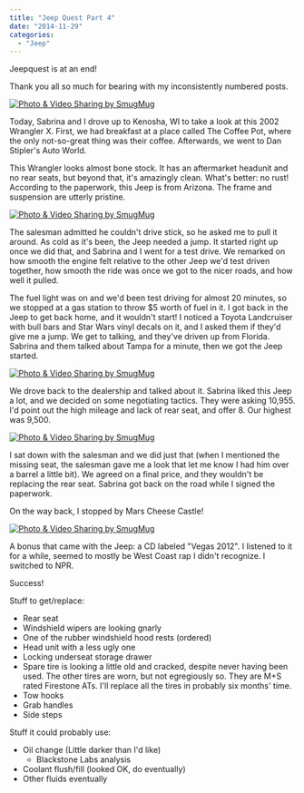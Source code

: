 ```yaml
---
title: "Jeep Quest Part 4"
date: "2014-11-29"
categories: 
  - "Jeep"
---
```


Jeepquest is at an end!

Thank you all so much for bearing with my inconsistently numbered posts.

<a href="http://agocs.smugmug.com/Other/Jeepquest/i-2kq7TjG/A" title="Photo & Video Sharing by SmugMug"><img src="http://agocs.smugmug.com/Other/Jeepquest/i-2kq7TjG/0/L/20141129_133006-L.jpg" title="Photo & Video Sharing by SmugMug" alt="Photo & Video Sharing by SmugMug"></a>

Today, Sabrina and I drove up to Kenosha, WI to take a look at this 2002 Wrangler X. First, we had breakfast at a place called The Coffee Pot, where the only not-so-great thing was their coffee. Afterwards, we went to Dan Stipler's Auto World.

<!--more-->

This Wrangler looks almost bone stock. It has an aftermarket headunit and no rear seats, but beyond that, it's amazingly clean. What's better: no rust! According to the paperwork, this Jeep is from Arizona. The frame and suspension are utterly pristine.

<a href="http://agocs.smugmug.com/Other/Jeepquest/i-BMb8gf4/A" title="Photo & Video Sharing by SmugMug"><img src="http://agocs.smugmug.com/Other/Jeepquest/i-BMb8gf4/0/M/20141129_133037-M.jpg" title="Photo & Video Sharing by SmugMug" alt="Photo & Video Sharing by SmugMug"></a>

 The salesman admitted he couldn't drive stick, so he asked me to pull it around. As cold as it's been, the Jeep needed a jump. It started right up once we did that, and Sabrina and I went for a test drive. We remarked on how smooth the engine felt relative to the other Jeep we'd test driven together, how smooth the ride was once we got to the nicer roads, and how well it pulled. 

The fuel light was on and we'd been test driving for almost 20 minutes, so we stopped at a gas station to throw $5 worth of fuel in it. I got back in the Jeep to get back home, and it wouldn't start! I noticed a Toyota Landcruiser with bull bars and Star Wars vinyl decals on it, and I asked them if they'd give me a jump. We get to talking, and they've driven up from Florida. Sabrina and them talked about Tampa for a minute, then we got the Jeep started.

<a href="http://agocs.smugmug.com/Other/Jeepquest/i-2LtX85D/A" title="Photo & Video Sharing by SmugMug"><img src="http://agocs.smugmug.com/Other/Jeepquest/i-2LtX85D/0/M/20141129_133017-M.jpg" title="Photo & Video Sharing by SmugMug" alt="Photo & Video Sharing by SmugMug"></a>

We drove back to the dealership and talked about it. Sabrina liked this Jeep a lot, and we decided on some negotiating tactics. They were asking 10,955. I'd point out the high mileage and lack of rear seat, and offer 8. Our highest was 9,500.

<a href="http://agocs.smugmug.com/Other/Jeepquest/i-wkLtvhd/A" title="Photo & Video Sharing by SmugMug"><img src="http://agocs.smugmug.com/Other/Jeepquest/i-wkLtvhd/0/M/20141129_133043-M.jpg" title="Photo & Video Sharing by SmugMug" alt="Photo & Video Sharing by SmugMug"></a>

I sat down with the salesman and we did just that (when I mentioned the missing seat, the salesman gave me a look that let me know I had him over a barrel a little bit). We agreed on a final price, and they wouldn't be replacing the rear seat. Sabrina got back on the road while I signed the paperwork.

On the way back, I stopped by Mars Cheese Castle!

<a href="http://agocs.smugmug.com/Other/Jeepquest/i-nzsX7jT/A" title="Photo & Video Sharing by SmugMug"><img src="http://agocs.smugmug.com/Other/Jeepquest/i-nzsX7jT/0/M/20141129155154-M.jpg" title="Photo & Video Sharing by SmugMug" alt="Photo & Video Sharing by SmugMug"></a>

A bonus that came with the Jeep: a CD labeled "Vegas 2012". I listened to it for a while, seemed to mostly be West Coast rap I didn't recognize. I switched to NPR.

Success!


Stuff to get/replace:

- Rear seat
- Windshield wipers are looking gnarly
- One of the rubber windshield hood rests (ordered)
- Head unit with a less ugly one
- Locking underseat storage drawer
- Spare tire is looking a little old and cracked, despite never having been used. The other tires are worn, but not egregiously so. They are M+S rated Firestone ATs. I'll replace all the tires in probably six months' time.
- Tow hooks
- Grab handles
- Side steps

Stuff it could probably use:

- Oil change (Little darker than I'd like)
	- Blackstone Labs analysis
- Coolant flush/fill (looked OK, do eventually)
- Other fluids eventually

